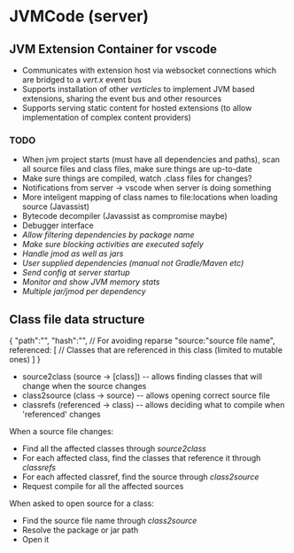 # JVMCode (server)

## JVM Extension Container for vscode

- Communicates with extension host via websocket connections which are bridged to a _vert.x_ event bus
- Supports installation of other _verticles_ to implement JVM based extensions, sharing the event bus and other resources
- Supports serving static content for hosted extensions (to allow implementation of complex content providers)

### TODO
- When jvm project starts (must have all dependencies and paths), scan all source files and class files, make sure things are up-to-date
- Make sure things are compiled, watch .class files for changes?
- Notifications from server -> vscode when server is doing something
- More inteligent mapping of class names to file:locations when loading source (Javassist)
- Bytecode decompiler (Javassist as compromise maybe)
- Debugger interface
- _Allow filtering dependencies by package name_
- _Make sure blocking activities are executed safely_
- _Handle jmod as well as jars_
- _User supplied dependencies (manual not Gradle/Maven etc)_
- _Send config at server startup_
- _Monitor and show JVM memory stats_
- _Multiple jar/jmod per dependency_

## Class file data structure
{
    "path":"",
    "hash":"", // For avoiding reparse
    "source:"source file name",
    referenced: [ // Classes that are referenced in this class (limited to mutable ones)
    ]
}
- source2class (source -> [class])
-- allows finding classes that will change when the source changes
- class2source (class -> source)
-- allows opening correct source file 
- classrefs (referenced -> class)
-- allows deciding what to compile when 'referenced' changes

When a source file changes:
- Find all the affected classes through _source2class_
- For each affected class, find the classes that reference it through _classrefs_
- For each affected classref, find the source through _class2source_
- Request compile for all the affected sources

When asked to open source for a class:
- Find the source file name through _class2source_
- Resolve the package or jar path
- Open it